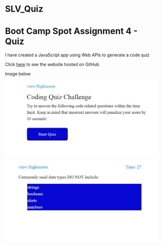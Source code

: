 # SLV_Quiz
# Boot Camp Spot Assignment 4 - Quiz

I have created a JavaScript app using Web APIs to
generate a code quiz

Click [here](https://scottyv6.github.io/SLV_Quiz/) to see the website hosted on GitHub

Image below

![Code quiz web site at initial screen](./assets/images/screenshot1.jpg)

![Code quiz web site with a question](./assets/images/screenshot2.jpg)
